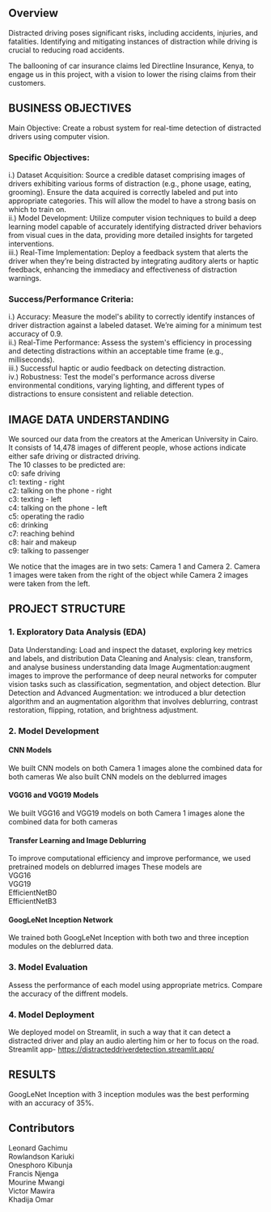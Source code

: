 ## Overview
Distracted driving poses significant risks, including accidents, injuries, and fatalities. Identifying and mitigating instances of distraction while driving is crucial to reducing road accidents.

The ballooning of car insurance claims led Directline Insurance, Kenya, to engage us in this project, with a vision to lower the rising claims from their customers.
## BUSINESS OBJECTIVES
Main Objective:
Create a robust system for real-time detection of distracted drivers using computer vision.
### Specific Objectives:
i.) Dataset Acquisition: Source a credible dataset comprising images of drivers exhibiting various forms of distraction (e.g., phone usage, eating, grooming). Ensure the data acquired is correctly labeled and put into appropriate categories. This will allow the model to have a strong basis on which to train on.<br>
ii.) Model Development: Utilize computer vision techniques to build a deep learning model capable of accurately identifying distracted driver behaviors from visual cues in the data, providing more detailed insights for targeted interventions.<br>
iii.) Real-Time Implementation: Deploy a feedback system that alerts the driver when they’re being distracted by integrating auditory alerts or haptic feedback, enhancing the immediacy and effectiveness of distraction warnings.

### Success/Performance Criteria:
i.) Accuracy: Measure the model's ability to correctly identify instances of driver distraction against a labeled dataset. We’re aiming for a minimum test accuracy of 0.9.<br>
ii.) Real-Time Performance: Assess the system's efficiency in processing and detecting distractions within an acceptable time frame (e.g., milliseconds).<br>
iii.) Successful haptic or audio feedback on detecting distraction.<br>
iv.) Robustness: Test the model's performance across diverse environmental conditions, varying lighting, and different types of distractions to ensure consistent and reliable detection.<br>
## IMAGE DATA UNDERSTANDING
We sourced our data from the creators at the American University in Cairo. It consists of 14,478 images of different people, whose actions indicate either safe driving or distracted driving.<br>
The 10 classes to be predicted are:<br>
    c0: safe driving<br>
    c1: texting - right<br>
    c2: talking on the phone - right<br>
    c3: texting - left<br>
    c4: talking on the phone - left<br>
    c5: operating the radio<br>
    c6: drinking<br>
    c7: reaching behind<br>
    c8: hair and makeup<br>
    c9: talking to passenger<br>

We notice that the images are in two sets: Camera 1 and Camera 2. Camera 1 images were taken from the right of the object while Camera 2 images were taken from the left.
## PROJECT STRUCTURE

### 1. Exploratory Data Analysis (EDA)
Data Understanding: Load and inspect the dataset, exploring key metrics and labels, and distribution
Data Cleaning and Analysis: clean, transform, and analyse business understanding data
Image Augmentation:augment images to improve the performance of deep neural networks for computer vision tasks such as classification, segmentation, and object detection.
Blur Detection and Advanced Augmentation: we introduced a blur detection algorithm and an augmentation algorithm that involves deblurring, contrast restoration, flipping, rotation, and brightness adjustment.

### 2. Model Development
#### CNN Models
We built CNN models on both Camera 1 images alone the combined data for both cameras
We also built CNN models on the deblurred images
#### VGG16 and VGG19 Models
We built VGG16 and VGG19 models on both Camera 1 images alone the combined data for both cameras
#### Transfer Learning and Image Deblurring
To improve computational efficiency and improve performance, we used pretrained models on deblurred images 
These models are<br>
VGG16<br>
VGG19<br>
EfficientNetB0<br>
EfficientNetB3<br>
#### GoogLeNet Inception Network
We trained both GoogLeNet Inception with both two and three inception modules on the deblurred data.

### 3. Model Evaluation
Assess the performance of each model using appropriate metrics.
Compare the accuracy of the diffrent models.

### 4. Model Deployment
We deployed model on Streamlit, in such a way that it can detect a distracted driver and play an audio alerting him or her to focus on the road.
Streamlit app- https://distracteddriverdetection.streamlit.app/

## RESULTS
GoogLeNet Inception with 3 inception modules was the best performing with an accuracy of 35%.

## Contributors
Leonard Gachimu<br>
Rowlandson Kariuki<br>
Onesphoro Kibunja<br>
Francis Njenga<br>
Mourine Mwangi<br>
Victor Mawira<br>
Khadija Omar


